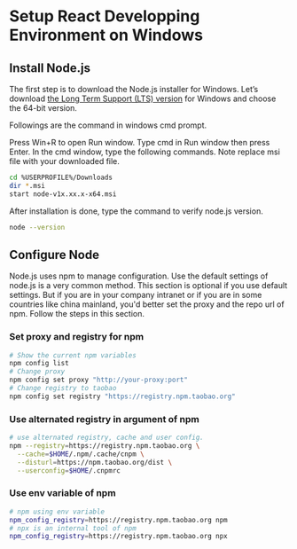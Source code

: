 # Setup React Developping Environment on Windows

## Install Node.js

The first step is to download the Node.js installer for Windows. 
Let’s download [the Long Term Support (LTS) version](https://nodejs.org/en/download/) for Windows and choose the 64-bit version.

Followings are the command in windows cmd prompt. 

Press Win+R to open Run window. Type cmd in Run window then press Enter. In the cmd window, type the following commands. Note replace msi file with your downloaded file.

```bash
cd %USERPROFILE%/Downloads
dir *.msi
start node-v1x.xx.x-x64.msi
```

After installation is done, type the command to verify node.js version.

```bash
node --version
```

## Configure Node

Node.js uses npm to manage configuration. Use the default settings of node.js is a very common method. This section is optional if you use default settings. But if you are in your company intranet or if you are in some countries like china mainland, you'd better set the proxy and the repo url of npm. Follow the steps in this section.

### Set proxy and registry for npm
```bash
# Show the current npm variables
npm config list
# Change proxy 
npm config set proxy "http://your-proxy:port"
# Change registry to taobao
npm config set registry "https://registry.npm.taobao.org"
```

### Use alternated registry in argument of npm
```bash
# use alternated registry, cache and user config.
npm --registry=https://registry.npm.taobao.org \
  --cache=$HOME/.npm/.cache/cnpm \
  --disturl=https://npm.taobao.org/dist \
  --userconfig=$HOME/.cnpmrc
```

### Use env variable of npm
```bash
# npm using env variable
npm_config_registry=https://registry.npm.taobao.org npm
# npx is an internal tool of npm
npm_config_registry=https://registry.npm.taobao.org npx
```
